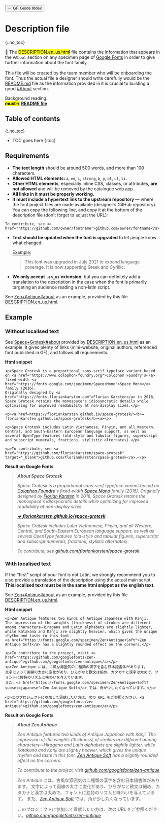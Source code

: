 <link href="style.css" rel="stylesheet">

<a href="./index"><button class="button button-i">&larr; GF Guide Index</button></a>

# Description file
{:.no_toc}

<div class="callout">

🦉 The <mark class="grey">DESCRIPTION.en_us.html</mark> file contains the information that appears in the <code>#About</code> section on any specimen page of <a href="https://fonts.google.com">Google Fonts</a> in order to give further information about the font family.
<br><br>
This file will be created by the team member who will be onboarding the font. Thus the actual file a designer should write carefully would be the <a href="./readmefile">README.md</a> file as the information provided in it is crucial to building a good <a href="https://fonts.google.com/specimen/Brygada+1918#about">#About</a> section.

</div>

<div class="context-reading">
    Background reading:<br>
    <mark class="green"><b>must&rarr;</b></mark> <a href="./readmefile" style="font-weight:bold">README file</a>
</div>

## Table of contents
{:.no_toc}
* TOC goes here
{:toc}

## Requirements

-   **The text length** should be around 500 words, and more than 100 characters.
-   **Allowed HTML elements:** `a`, `em`, `i`, `strong`, `b`, `p`, `ol`, `ul`, `li`.
-   **Other HTML elements**, especially inline CSS, classes, or attributes, **are not allowed** and will be removed by the catalogue web app.
-   **All links in it must be properly working.**
-   **It must include a hypertext link to the upstream repository** — where the font project files are made available (designer’s GitHub repository). You can copy the following line, and copy it at the bottom of the description file (don’t forget to adjust the URL):

``` code
To contribute, see <a href="https://github.com/owner/fontname">github.com/owner/fontname</a>
```

-   **Text should be updated when the font is upgraded** to let people know what changed.

    <span style="border-bottom:0.05em solid">Example:</span>

    > This font was upgraded in July 2021 to expand language coverage. It is now supporting Greek and Cyrillic.
-   **We only accept** **`.en_us`** **extension**, but you can definitely add a translation to the description in the case when the font is primarily targeting an audience reading a non-latin script.

See [Zen+Antique#about](https://fonts.google.com/specimen/Zen+Antique#about) as an example, provided by this file [DESCRIPTION.en_us.html](https://github.com/google/fonts/blob/main/ofl/zenantique/DESCRIPTION.en_us.html).

## Example

### Without localised text

See [Space+Grotesk#about](https://fonts.google.com/specimen/Space+Grotesk?query=Space+Grotesk#about) provided by [DESCRIPTION.en_us.html](https://github.com/floriankarsten/space-grotesk/blob/master/DESCRIPTION.en_us.html) as an example: it gives plenty of links (mini-website, original authors, referenced font published in GF), and follows all requirements.

**Html snippet**

``` code
<p>Space Grotesk is a proportional sans-serif typeface variant based on <a href="https://www.colophon-foundry.org">Colophon Foundry's</a> fixed-width <a href="https://fonts.google.com/specimen/Space+Mono">Space Mono</a> family (2016). 
Originally designed by <a href="https://fonts.floriankarsten.com">Florian Karsten</a> in 2018, Space Grotesk retains the monospace's idiosyncratic details while optimizing for improved readability at non-display sizes.</p>

<p><a href=https://floriankarsten.github.io/space-grotesk/><b>→ floriankarsten.github.io/space-grotesk</b><a><p>

<p>Space Grotesk includes Latin Vietnamese, Pinyin, and all Western, Central, and South-Eastern European language support, as well as several OpenType features (old-style and tabular figures, superscript and subscript numerals, fractions, stylistic alternates).</p>

<p>To contribute, see <a href="https://github.com/floriankarsten/space-grotesk" target="_blank">github.com/floriankarsten/space-grotesk</a>.</p>
```

**Result on Google Fonts**

> ***About Space Grotesk***
>
> *Space Grotesk is a proportional sans-serif typeface variant based on* [*Colophon Foundry*](https://www.colophon-foundry.org)*'s fixed-width* [*Space Mono*](https://fonts.google.com/specimen/Space+Mono) *family (2016). Originally designed by* [*Florian Karsten*](https://fonts.floriankarsten.com) *in 2018, Space Grotesk retains the monospace's idiosyncratic details while optimizing for improved readability at non-display sizes.*
>
> *[**→ floriankarsten.github.io/space-grotesk**](https://floriankarsten.github.io/space-grotesk)*
>
> *Space Grotesk includes Latin Vietnamese, Pinyin, and all Western, Central, and South-Eastern European language support, as well as several OpenType features (old-style and tabular figures, superscript and subscript numerals, fractions, stylistic alternates).*
>
> *To contribute, see [github.com/floriankarsten/space-grotesk](https://github.com/floriankarsten/space-grotesk).*

### With localised text

If the “first” script of your font is not Latin, we strongly recommend you to also provide a translation of the description using the actual main script. **This localised text must be in the same html snippet as the english text.**

See [Zen+Antique#about](https://fonts.google.com/specimen/Zen+Antique#about) as an example, provided by this file [DESCRIPTION.en_us.html](https://github.com/google/fonts/blob/main/ofl/zenantique/DESCRIPTION.en_us.html).

**Html snippet**

``` code
<p>Zen Antique features two kinds of Antique Japanese with Kanji.
The impression of the weights (thickness) of strokes are different among characters—Hiragana and Latin alphabets are slightly lighter, 
while Katakana and Kanji are slightly heavier, which gives the unique rhythm and taste in this font.
<a href="https://fonts.google.com/specimen/Zen+Antique+Soft">Zen Antique Soft</a> has a slightly rounded effect on the corners.</p>

<p>To contribute to the project, visit <a href="https://github.com/googlefonts/zen-antique">github.com/googlefonts/zen-antique</a></p>
<p>Zen Antique には、古風な雰囲気の二種類の漢字を含む日本語書体があります。
文字によって画線の太さに変化があり、ひらがなと欧文は細め、カタカナと漢字は太めで、フォントに独特のリズムと味わいを与えています。
また、<a href="https://fonts.google.com/specimen/Zen+Antique+Soft?subset=japanese">Zen Antique Soft</a> では、角が少し丸くなっています。</p>

<p>このプロジェクトに参加して貢献したい方は、次の URL をご参照ください。<a href="https://github.com/googlefonts/zen-antique">github.com/googlefonts/zen-antique</a></p>
```

**Result on Google Fonts**

> ***About Zen Antique***
>
> *Zen Antique features two kinds of Antique Japanese with Kanji. The impression of the weights (thickness) of strokes are different among characters—Hiragana and Latin alphabets are slightly lighter, while Katakana and Kanji are slightly heavier, which gives the unique rhythm and taste in this font. [Zen Antique Soft](https://fonts.google.com/specimen/Zen+Antique+Soft) has a slightly rounded effect on the corners.*
>
> *To contribute to the project, visit [github.com/googlefonts/zen-antique](https://github.com/googlefonts/zen-antique)*
>
> *Zen Antique* には、古風な雰囲気の二種類の漢字を含む日本語書体があります。 文字によって画線の太さに変化があり、ひらがなと欧文は細め、カタカナと漢字は太めで、フォントに独特のリズムと味わいを与えています。 また、*[Zen Antique Soft](https://fonts.google.com/specimen/Zen+Antique+Soft?subset=japanese)* では、角が少し丸くなっています。
>
> このプロジェクトに参加して貢献したい方は、次の URL をご参照ください。*[github.com/googlefonts/zen-antique](https://github.com/googlefonts/zen-antique)*
